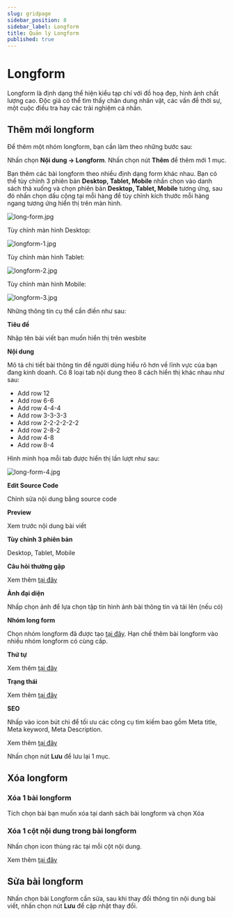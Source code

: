 ```yaml
---
slug: gridpage
sidebar_position: 8
sidebar_label: Longform
title: Quản lý Longform
published: true
---
```

# Longform

Longform là định dạng thể hiện kiểu tạp chí với đồ hoạ đẹp, hình ảnh chất lượng cao. Độc giả có thể tìm thấy chân dung nhân vật, các vấn đề thời sự, một cuộc điều tra hay các trải nghiệm cá nhân.

## Thêm mới longform

Để thêm một nhóm longform, bạn cần làm theo những bước sau:

Nhấn chọn **Nội dung -> Longform**. Nhấn chọn nút **Thêm** để thêm mới 1 mục.

Bạn thêm các bài longform theo nhiều định dạng form khác nhau. Bạn có thể tùy chỉnh 3 phiên bản **Desktop, Tablet, Mobile** nhấn chọn vào danh sách thả xuống và chọn phiên bản **Desktop, Tablet, Mobile** tương ứng, sau đó nhấn chọn dấu cộng tại mỗi hàng để tùy chỉnh kích thước mỗi hàng ngang tương ứng hiển thị trên màn hình.

![long-form.jpg](img/;ỗi.jpg)

Tùy chỉnh màn hình Desktop:

![longform-1.jpg](img/longform-1.jpg)

Tùy chỉnh màn hình Tablet:

![longform-2.jpg](img/longform-2.jpg)

Tùy chỉnh màn hình Mobile:

![longform-3.jpg](img/longform-3.jpg)

Những thông tin cụ thể cần điền như sau:

**Tiêu đề**

Nhập tên bài viết bạn muốn hiển thị trên wesbite

**Nội dung**

Mô tả chi tiết bài thông tin để người dùng hiểu rõ hơn về lĩnh vực của bạn đang kinh doanh. Có 8 loại tab nội dung theo 8 cách hiển thị khác nhau như sau:

- Add row 12
- Add row 6-6
- Add row 4-4-4
- Add row 3-3-3-3
- Add row 2-2-2-2-2-2
- Add row 2-8-2
- Add row 4-8
- Add row 8-4

Hình minh họa mỗi tab được hiển thị lần lượt như sau:

![long-form-4.jpg](img/long-form-4.jpg)

**Edit Source Code**

Chỉnh sửa nội dung bằng source code

**Preview**

Xem trước nội dung bài viết

**Tùy chỉnh 3 phiên bản**

Desktop, Tablet, Mobile

**Câu hỏi thường gặp**

Xem thêm [tại đây](https://mkmate.osd.vn/docs/common/faqs)

**Ảnh đại diện**

Nhấp chọn ảnh để lựa chọn tập tin hình ảnh bài thông tin và tải lên (nếu có)

**Nhóm long form**

Chọn nhóm longform đã được tạo [tại đây](https://mkmate.osd.vn/docs/catalog/gridcat). Hạn chế thêm bài longform vào nhiều nhóm longform có cùng cấp.

**Thứ tự**

Xem thêm [tại đây](https://mkmate.osd.vn/docs/common/logic/#th%E1%BB%A9-t%E1%BB%B1-s%E1%BA%AFp-x%E1%BA%BFp-l%C3%A0-s%E1%BB%91-ch%E1%BB%89-%C4%91%E1%BB%8Bnh)

**Trạng thái**

Xem thêm [tại đây](https://mkmate.osd.vn/docs/common/logic#tr%E1%BA%A1ng-th%C3%A1i-v%C3%A0-xu%E1%BA%A5t-b%E1%BA%A3n)

**SEO**

Nhấp vào icon bút chì để tối ưu các công cụ tìm kiếm bao gồm Meta title, Meta keyword, Meta Description.

Xem thêm [tại đây](https://mkmate.osd.vn/docs/seo/serp)

Nhấn chọn nút **Lưu** để lưu lại 1 mục.

## Xóa longform

### Xóa 1 bài longform

Tích chọn bài bạn muốn xóa tại danh sách bài longform và chọn Xóa

### Xóa 1 cột nội dung trong bài longform

Nhấn chọn icon thùng rác tại mỗi cột nội dung.

Xem thêm [tại đây](https://mkmate.osd.vn/docs/common/logic#x%C3%B3a-c%C3%A1c-m%E1%BB%A5c-c%C3%A1c-th%C3%A0nh-ph%E1%BA%A7n-th%C3%B4ng-tin)

## Sửa bài longform

Nhấn chọn bài Longform cần sửa, sau khi thay đổi thông tin nội dung bài viết, nhấn chọn nút **Lưu** để cập nhật thay đổi.
